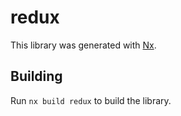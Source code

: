 # redux

This library was generated with [Nx](https://nx.dev).

## Building

Run `nx build redux` to build the library.
